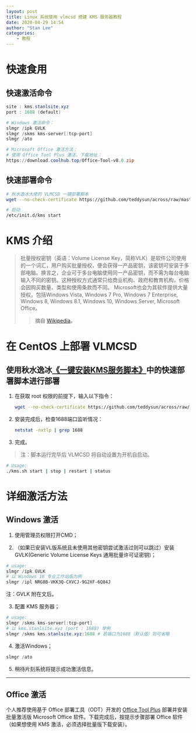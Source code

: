 ```yaml
---
layout: post
title: Linux 系统使用 vlmcsd 搭建 KMS 服务器教程
date: 2020-04-29 14:54
author: "Stan Lee"
categories:
	- 教程
---
```


# 快速食用

## 快速激活命令

```PowerShell
site : kms.stanlsite.xyz
port : 1688 (default)

# Windows 激活命令：
slmgr /ipk GVLK
slmgr /skms kms-server[:tcp-port]
slmgr /ato

# Microsoft Office 激活方法：
# 使用 Office Tool Plus 激活，下载地址：
https://download.coolhub.top/Office-Tool-v8.0.zip
```

## 快速部署命令

```bash
# 秋水逸冰大佬的 VLMCSD 一键部署脚本
wget --no-check-certificate https://github.com/teddysun/across/raw/master/kms.sh && chmod +x kms.sh && ./kms.sh

# 启动
/etc/init.d/kms start
```



# KMS 介绍

> 批量授权密钥（英语：Volume License Key，简称VLK）是软件公司使用的一个词汇，用户购买批量授权，便会获得一产品密钥，该密钥可安装于多部电脑。换言之，企业可于多台电脑使用同一产品密钥，而不需为每台电脑输入不同的密钥。这种授权方式通常只给商业机构、政府和教育机构，价格会因购买数量、类型和使用条款而不同。
> Microsoft也会为其软件提供大量授权，包括Windows Vista, Windows 7 Pro, Windows 7 Enterprise, Windows 8, Windows 8.1, Windows 10, Windows Server, Microsoft Office。
>
> > 摘自 [Wikipedia](https://zh.wikipedia.org/wiki/大量授權金鑰)。 



# 在 CentOS 上部署 VLMCSD

## 使用秋水逸冰[《一键安装KMS服务脚本》](https://teddysun.com/530.html)中的快速部署脚本进行部署

1. 在获取 root 权限的前提下，输入以下指令：

   ```bash
   wget --no-check-certificate https://github.com/teddysun/across/raw/master/kms.sh && chmod +x kms.sh && ./kms.sh
   ```

2. 安装完成后，检查1688端口监听情况：

   ```bash
   netstat -nxtlp | grep 1688
   ```

3. 完成。

> 注：脚本运行完毕后 VLMCSD 将自动设置为开机自启动。

```bash
# Usage: 
./kms.sh start | stop | restart | status
```



# 详细激活方法

## Windows 激活

1. 使用管理员权限打开CMD；

2. （如果已安装VL版系统且未使用其他密钥尝试激活过则可以跳过）安装GVLK(Generic Volume License Keys 通用批量许可证密钥)；
```PowerShell
# usage:
slmgr /ipk GVLK
# 以 Windows 10 专业工作站版为例
slmgr /ipl NRG8B-VKK3Q-CXVCJ-9G2XF-6Q84J
```
注：GVLK 附在文后。

3. 配置 KMS 服务器；
```PowerShell
# usage:
slmgr /skms kms-server[:tcp-port]
# 以 kms.stanlsite.xyz (port : 1688) 举例
slmgr /skms kms.stanlsite.xyz:1688 # 若端口为1688（默认值）则可省略
```

4. 激活Windows；
```PowerShell
slmgr /ato
```

5. 稍待片刻系统将提示成功激活信息。

---

## Office 激活

个人推荐使用基于 Office 部署工具（ODT）开发的 [Office Tool Plus](https://download.coolhub.top/Office-Tool-v8.0.zip) 部署并安装批量激活版 Microsoft Office 软件。下载完成后，按提示步骤部署 Office 软件（如果想使用 KMS 激活，必须选择批量版下载安装）。